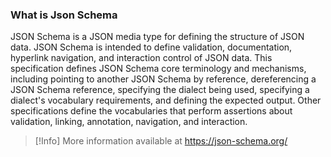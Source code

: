 ### What is Json Schema
JSON Schema is a JSON media type for defining the structure of JSON data. JSON Schema is intended to define validation, documentation, hyperlink navigation, and interaction control of JSON data. This specification defines JSON Schema core terminology and mechanisms, including pointing to another JSON Schema by reference, dereferencing a JSON Schema reference, specifying the dialect being used, specifying a dialect's vocabulary requirements, and defining the expected output. Other specifications define the vocabularies that perform assertions about validation, linking, annotation, navigation, and interaction.

> [!Info] 
> More information available at https://json-schema.org/